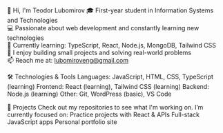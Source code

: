 👋 Hi, I'm Teodor Lubomirov
  🎓 First-year student in Information Systems and Technologies  
  💻 Passionate about web development and constantly learning new technologies  
  🌱 Currently learning: TypeScript, React, Node.js, MongoDB, Tailwind CSS  
  🚀 I enjoy building small projects and solving real-world problems  
  📫 Reach me at: lubomiroveng@gmail.com

🛠️ Technologies & Tools
    Languages: JavaScript, HTML, CSS, TypeScript (learning)
    Frontend: React (learning), Tailwind CSS (learning)
    Backend: Node.js (learning)
    Other: Git, WordPress (basic), VS Code

📂 Projects
  Check out my repositories to see what I'm working on. I’m currently focused on:
     Practice projects with React & APIs
     Full-stack JavaScript apps
     Personal portfolio site
    

<!---
tedigii/tedigii is a ✨ special ✨ repository because its `README.md` (this file) appears on your GitHub profile.
You can click the Preview link to take a look at your changes.
--->
